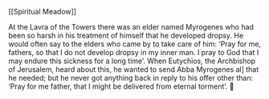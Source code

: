 [[Spiritual Meadow]]
 
At the Lavra of the Towers there was an elder named Myrogenes who had been so harsh in his treatment of himself that he developed dropsy. He would often say to the elders who came by to take care of him: ‘Pray for me, fathers, so that I do not develop dropsy in my inner man. I pray to God that I may endure this sickness for a long time’. When Eutychios, the Archbishop of Jerusalem, heard about this, he wanted to send Abba Myrogenes al] that he needed; but he never got anything back in reply to his offer other than: ‘Pray for me father, that I might be delivered from eternal torment’.  
